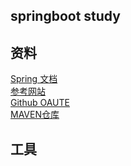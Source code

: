 ## springboot study

## 资料
[Spring 文档](https://spring.io/guides)      
[参考网站](https://elasticsearch.cn/)   
[Github OAUTE](https://developer.github.com/apps/building-oauth-apps/)   
[MAVEN仓库](https://mvnrepository.com)   

## 工具
